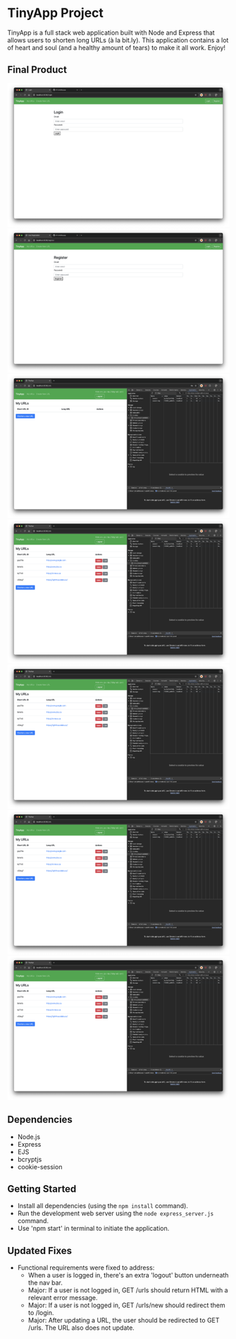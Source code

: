 # TinyApp Project

TinyApp is a full stack web application built with Node and Express that allows users to shorten long URLs (à la bit.ly). This application contains a lot of heart and soul (and a healthy amount of tears) to make it all work. Enjoy!

## Final Product

!["screenshot Login Page"](https://github.com/h1tokiri/tinyapp/blob/main/docs/01-login.png)
!["screenshot Registration Page"](https://github.com/h1tokiri/tinyapp/blob/main/docs/02-register.png)
!["screenshot My URLs with Encrypted Cookie"](https://github.com/h1tokiri/tinyapp/blob/main/docs/03-my_urls_encrypted_cookie.png)
!["screenshot My URLs with Examples and Encrypted Cookie"](https://github.com/h1tokiri/tinyapp/blob/main/docs/04-my_urls_filled.png)
!["screenshot My URLs on Edit Page"](https://github.com/h1tokiri/tinyapp/blob/main/docs/04-my_urls_filled.png)
!["screenshot My URLs Following Edit-Update"](https://github.com/h1tokiri/tinyapp/blob/main/docs/04-my_urls_filled.png)
!["screenshot if User Not Logged In, HTML Error Message"](https://github.com/h1tokiri/tinyapp/blob/main/docs/04-my_urls_filled.png)

## Dependencies

- Node.js
- Express
- EJS
- bcryptjs
- cookie-session

## Getting Started

- Install all dependencies (using the `npm install` command).
- Run the development web server using the `node express_server.js` command.
- Use 'npm start' in terminal to initiate the application.

## Updated Fixes

- Functional requirements were fixed to address:
  - When a user is logged in, there's an extra 'logout' button underneath the nav bar.
  - Major: If a user is not logged in, GET /urls should return HTML with a relevant error message.
  - Major: If a user is not logged in, GET /urls/new should redirect them to /login.
  - Major: After updating a URL, the user should be redirected to GET /urls. The URL also does not update.